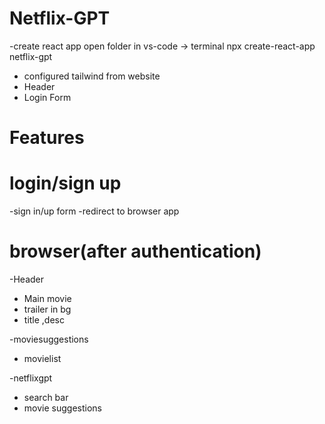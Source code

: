 # Netflix-GPT

-create react app
open folder in vs-code -> terminal
npx create-react-app netflix-gpt

- configured tailwind from website
- Header
- Login Form

# Features

# login/sign up

-sign in/up form
-redirect to browser app

# browser(after authentication)

-Header

- Main movie
- trailer in bg
- title ,desc

-moviesuggestions

- movielist

-netflixgpt

- search bar
- movie suggestions
